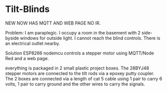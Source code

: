 # Tilt-Blinds

NEW NOW HAS MQTT AND WEB PAGE NO IR.

Problem: I am paraplegic.  I occupy a room in the basement with 2 side-byside windows for outside light.  I cannot reach the blind controls.  There is an electrical outlet nearby.

Solution ESP8266 nodemcu controls a stepper motor using MQTT/Node Red and a web page.

everything is packaged in 2 small plastic project boxes.  The 28BYJ48 stepper motors are connected to the tilt rods via a epoxey putty coupler.  The 2 boxes are connected via a length of cat 5 cable using 1 pair to carry 6 volts, 1 pair to carry ground and the other wires to carry the signals.
